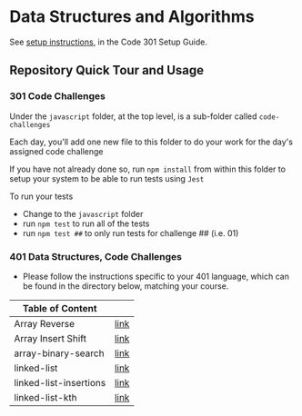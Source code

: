 # Data Structures and Algorithms

See [setup instructions](https://codefellows.github.io/setup-guide/code-301/3-code-challenges), in the Code 301 Setup Guide.

## Repository Quick Tour and Usage

### 301 Code Challenges

Under the `javascript` folder, at the top level, is a sub-folder called `code-challenges`

Each day, you'll add one new file to this folder to do your work for the day's assigned code challenge

If you have not already done so, run `npm install` from within this folder to setup your system to be able to run tests using `Jest`

To run your tests

- Change to the `javascript` folder
- run `npm test` to run all of the tests
- run `npm test ##` to only run tests for challenge ## (i.e. 01)

### 401 Data Structures, Code Challenges

- Please follow the instructions specific to your 401 language, which can be found in the directory below, matching your course.

| Table of Content | |
| -------------- |------------- |
| Array Reverse | [link](./python/code_challenges/array_reverse/README.md) |
| Array Insert Shift | [link](./python/code_challenges/array-insert-shift/README.md) |
| array-binary-search | [link](./python/code_challenges/array-binary-search/README.md) |
| linked-list| [link](./python/code_challenges/linked_list/README.md) |
| linked-list-insertions| [link](./python/code_challenges/linked-list-insertions/README.md) 
| linked-list-kth| [link](./python/code_challenges/linked-list-kth/README.md) 